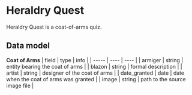 # Heraldry Quest

Heraldry Quest is a coat-of-arms quiz.

## Data model

**Coat of Arms**
| field | type | info |
| ----- | ---- | ---- |
| armiger | string | entity bearing the coat of arms |
| blazon | string | formal description |
| artist | string | designer of the coat of arms |
| date_granted | date | date when the coat of arms was granted |
| image | string | path to the source image file |
